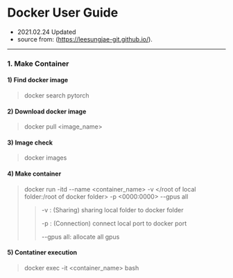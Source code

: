 # Docker User Guide
- 2021.02.24 Updated
- source from: (https://leesungjae-git.github.io/).
***
### 1. Make Container
#### 1) Find docker image
   > docker search pytorch
#### 2) Download docker image
   > docker pull <image_name>
#### 3) Image check
   > docker images
#### 4) Make container 
   > docker run -itd --name <container_name> -v </root of local folder:/root of docker folder> -p <0000:0000> --gpus all
   > > -v : (Sharing) sharing local folder to docker folder
   > > 
   > > -p : (Connection) connect local port to docker port
   > > 
   > > --gpus all: allocate all gpus 
#### 5) Contatiner execution
   > docker exec -it <container_name> bash
